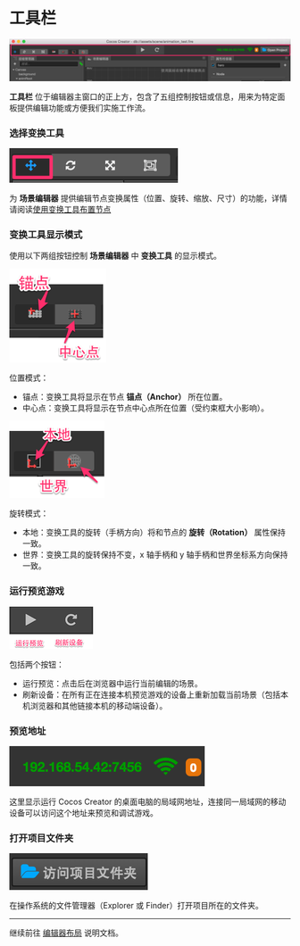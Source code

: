 # 工具栏

![toolbar](index/toolbar.png)

**工具栏** 位于编辑器主窗口的正上方，包含了五组控制按钮或信息，用来为特定面板提供编辑功能或方便我们实施工作流。

### 选择变换工具

![transform tool](editor-panels/scene/move_button.png)

为 **场景编辑器** 提供编辑节点变换属性（位置、旋转、缩放、尺寸）的功能，详情请阅读[使用变换工具布置节点](editor-panels/scene.md#--8)

### 变换工具显示模式

使用以下两组按钮控制 **场景编辑器** 中 **变换工具** 的显示模式。

![gizmo position](toolbar/gizmo_position.png)

位置模式：

- 锚点：变换工具将显示在节点 **锚点（Anchor）** 所在位置。
- 中心点：变换工具将显示在节点中心点所在位置（受约束框大小影响）。

![gizmo rotation](toolbar/gizmo_rotation.png)

旋转模式：

- 本地：变换工具的旋转（手柄方向）将和节点的 **旋转（Rotation）** 属性保持一致。
- 世界：变换工具的旋转保持不变，x 轴手柄和 y 轴手柄和世界坐标系方向保持一致。

### 运行预览游戏

![preview](toolbar/preview.png)

包括两个按钮：

- 运行预览：点击后在浏览器中运行当前编辑的场景。
- 刷新设备：在所有正在连接本机预览游戏的设备上重新加载当前场景（包括本机浏览器和其他链接本机的移动端设备）。

### 预览地址

![preview url](toolbar/preview_url.png)

这里显示运行 Cocos Creator 的桌面电脑的局域网地址，连接同一局域网的移动设备可以访问这个地址来预览和调试游戏。

### 打开项目文件夹

![open project](toolbar/open_project.png)

在操作系统的文件管理器（Explorer 或 Finder）打开项目所在的文件夹。

---

继续前往 [编辑器布局](layout.md) 说明文档。